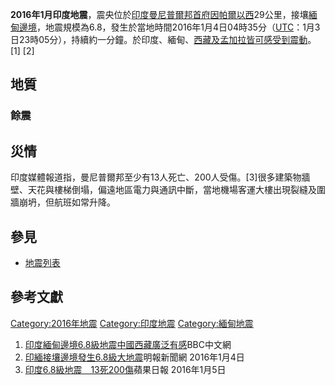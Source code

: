 **2016年1月印度地震**，震央位於[印度](../Page/印度.md "wikilink")[曼尼普爾邦首府](https://zh.wikipedia.org/wiki/曼尼普爾邦 "wikilink")[因帕爾以西](https://zh.wikipedia.org/wiki/因帕爾 "wikilink")29公里，接壤[緬甸邊境](https://zh.wikipedia.org/wiki/緬甸 "wikilink")，地震規模為6.8，發生於當地時間2016年1月4日04時35分（[UTC](https://zh.wikipedia.org/wiki/UTC "wikilink")：1月3日23時05分），持續約一分鐘。於印度、緬甸、[西藏及](https://zh.wikipedia.org/wiki/西藏 "wikilink")[孟加拉皆可感受到震動](https://zh.wikipedia.org/wiki/孟加拉 "wikilink")。\[1\] \[2\]

## 地質

### 餘震

## 災情

印度媒體報道指，曼尼普爾邦至少有13人死亡、200人受傷。\[3\]很多建築物牆壁、天花與樓梯倒塌，偏遠地區電力與通訊中斷，當地機場客運大樓出現裂縫及圍牆崩坍，但航班如常升降。

## 參見

  - [地震列表](../Page/地震列表.md "wikilink")

## 參考文獻

[Category:2016年地震](https://zh.wikipedia.org/wiki/Category:2016年地震 "wikilink") [Category:印度地震](https://zh.wikipedia.org/wiki/Category:印度地震 "wikilink") [Category:緬甸地震](https://zh.wikipedia.org/wiki/Category:緬甸地震 "wikilink")

1.  [印度緬甸邊境6.8級地震中國西藏廣泛有感](http://www.bbc.com/zhongwen/trad/world/2016/01/160104_india_quake)BBC中文網
2.  [印緬接壤邊境發生6.8級大地震](http://news.mingpao.com/ins/instantnews/web_tc/article/20160104/s00005/1451869343865)明報新聞網 2016年1月4日
3.  [印度6.8級地震　13死200傷](http://hk.apple.nextmedia.com/international/art/20160105/19439024)蘋果日報 2016年1月5日